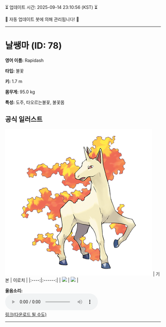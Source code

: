 
⏳ 업데이트 시간: 2025-09-14 23:10:56 (KST) ⏳

🤖 자동 업데이트 봇에 의해 관리됩니다! 🤖

---

# 날쌩마 (ID: 78)
**영어 이름:** Rapidash

**타입:** 불꽃

**키:** 1.7 m

**몸무게:** 95.0 kg

**특성:** 도주, 타오르는불꽃, 불꽃몸

## 공식 일러스트
![](https://raw.githubusercontent.com/PokeAPI/sprites/master/sprites/pokemon/other/official-artwork/78.png)
| 기본 | 이로치 |
|:----:|:------:|
| <img src="http://play.pokemonshowdown.com/sprites/ani/rapidash.gif" width="200"> | <img src="http://play.pokemonshowdown.com/sprites/ani-shiny/rapidash.gif" width="200"> |

**울음소리:**<br><audio controls src="https://raw.githubusercontent.com/PokeAPI/cries/main/cries/pokemon/latest/78.ogg"></audio><br> [링크(다운로드 될 수도)](https://raw.githubusercontent.com/PokeAPI/cries/main/cries/pokemon/latest/78.ogg)


---
